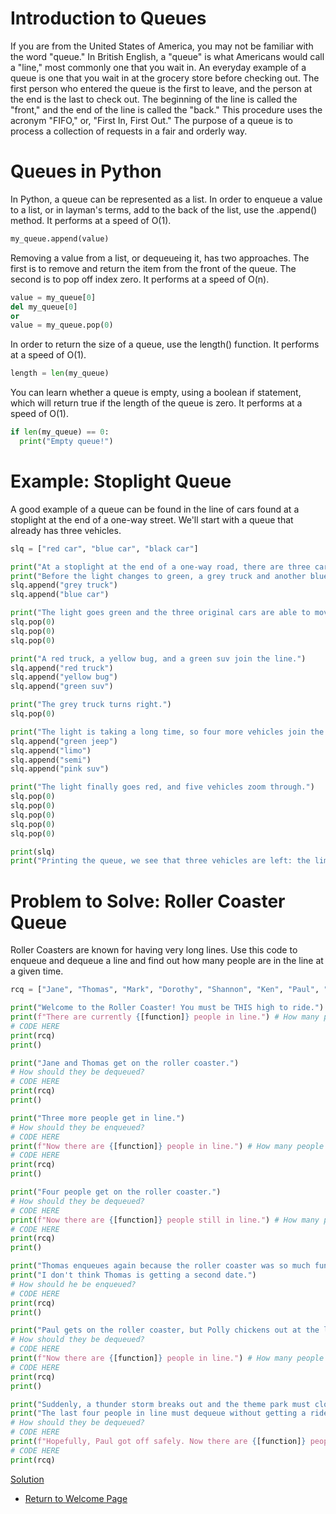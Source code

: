 
# Introduction to Queues

If you are from the United States of America, you may not be familiar with the word "queue." In British English, a "queue" is what Americans would call a "line," most commonly one that you wait in. An everyday example of a queue is one that you wait in at the grocery store before checking out. The first person who entered the queue is the first to leave, and the person at the end is the last to check out. The beginning of the line is called the "front," and the end of the line is called the "back." This procedure uses the acronym "FIFO," or, "First In, First Out." The purpose of a queue is to process a collection of requests in a fair and orderly way.

# Queues in Python

In Python, a queue can be represented as a list. In order to enqueue a value to a list, or in layman's terms, add to the back of the list, use the .append() method. It performs at a speed of O(1).

``` python
my_queue.append(value)
```

Removing a value from a list, or dequeueing it, has two approaches. The first is to remove and return the item from the front of the queue. The second is to pop off index zero. It performs at a speed of O(n).

``` python
value = my_queue[0]
del my_queue[0]
or
value = my_queue.pop(0)
```

In order to return the size of a queue, use the length() function. It performs at a speed of O(1).

``` python
length = len(my_queue)
```

You can learn whether a queue is empty, using a boolean if statement, which will return true if the length of the queue is zero. It performs at a speed of O(1).

``` python
if len(my_queue) == 0:
  print("Empty queue!")
```

# Example: Stoplight Queue

A good example of a queue can be found in the line of cars found at a stoplight at the end of a one-way street. We'll start with a queue that already has three vehicles.

``` python
slq = ["red car", "blue car", "black car"]

print("At a stoplight at the end of a one-way road, there are three cars.")
print("Before the light changes to green, a grey truck and another blue car roll up to the end of the line.")
slq.append("grey truck")
slq.append("blue car")

print("The light goes green and the three original cars are able to move through the intersection before the light goes red.")
slq.pop(0)
slq.pop(0)
slq.pop(0)

print("A red truck, a yellow bug, and a green suv join the line.")
slq.append("red truck")
slq.append("yellow bug")
slq.append("green suv")

print("The grey truck turns right.")
slq.pop(0)

print("The light is taking a long time, so four more vehicles join the line.")
slq.append("green jeep")
slq.append("limo")
slq.append("semi")
slq.append("pink suv")

print("The light finally goes red, and five vehicles zoom through.")
slq.pop(0)
slq.pop(0)
slq.pop(0)
slq.pop(0)
slq.pop(0)

print(slq)
print("Printing the queue, we see that three vehicles are left: the limo, the semi, and the pink suv.")
```

# Problem to Solve: Roller Coaster Queue

Roller Coasters are known for having very long lines. Use this code to enqueue and dequeue a line and find out how many people are in the line at a given time.

``` python
rcq = ["Jane", "Thomas", "Mark", "Dorothy", "Shannon", "Ken", "Paul", "Polly"]

print("Welcome to the Roller Coaster! You must be THIS high to ride.")
print(f"There are currently {[function]} people in line.") # How many people are in line?
# CODE HERE
print(rcq)
print()

print("Jane and Thomas get on the roller coaster.")
# How should they be dequeued?
# CODE HERE
print(rcq)
print()

print("Three more people get in line.") 
# How should they be enqueued?
# CODE HERE
print(f"Now there are {[function]} people in line.") # How many people are now in line?
# CODE HERE
print(rcq)
print()

print("Four people get on the roller coaster.")
# How should they be dequeued?
# CODE HERE
print(f"Now there are {[function]} people still in line.") # How many people are now in line?
# CODE HERE
print(rcq)
print()

print("Thomas enqueues again because the roller coaster was so much fun, but Jane doesn't want to because she vomited after getting off.")
print("I don't think Thomas is getting a second date.")
# How should he be enqueued?
# CODE HERE
print(rcq)
print()

print("Paul gets on the roller coaster, but Polly chickens out at the last minute.")
# How should they be dequeued?
# CODE HERE
print(f"Now there are {[function]} people in line.") # How many people are now in line?
# CODE HERE
print(rcq)
print()

print("Suddenly, a thunder storm breaks out and the theme park must close unexpectedly.")
print("The last four people in line must dequeue without getting a ride on the roller coaster.")
# How should they be dequeued?
# CODE HERE
print(f"Hopefully, Paul got off safely. Now there are {[function]} people in line.") # How many people are now in line?
# CODE HERE
print(rcq)
```
[Solution](queue_prob_soln.py)
- [Return to Welcome Page](0-welcome.md)
